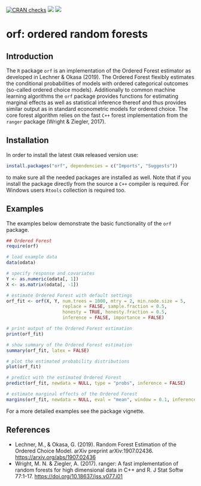 [![CRAN checks](https://cranchecks.info/badges/summary/orf)](https://cran.r-project.org/web/checks/check_results_orf.html)
[![](https://www.r-pkg.org/badges/version/orf?color=brightgreen)](https://cran.r-project.org/package=orf)
[![](http://cranlogs.r-pkg.org/badges/grand-total/orf?color=blue)](https://cran.r-project.org/package=orf)

# orf: ordered random forests

## Introduction

The `R` package `orf` is an implementation of the Ordered Forest estimator
as developed in Lechner & Okasa (2019). The Ordered Forest flexibly estimates
the conditional probabilities of models with ordered categorical outcomes
(so-called ordered choice models). Additionally to common machine learning
algorithms the `orf` package provides functions for estimating marginal effects
as well as statistical inference thereof and thus provides similar output as in
standard econometric models for ordered choice. The core forest algorithm relies
on the fast `C++` forest implementation from the `ranger` package (Wright & Ziegler, 2017).

## Installation

In order to install the latest `CRAN` released version use:

```r
install.packages("orf", dependencies = c("Imports", "Suggests"))
```

to make sure all the needed packages are installed as well. Note that if you install
the package directly from the source a `C++` compiler is required. For Windows 
users `Rtools` collection is required too.

## Examples

The examples below demonstrate the basic functionality of the `orf` package.

```r
## Ordered Forest
require(orf)

# load example data
data(odata)

# specify response and covariates
Y <- as.numeric(odata[, 1])
X <- as.matrix(odata[, -1])

# estimate Ordered Forest with default settings
orf_fit <- orf(X, Y, num.trees = 1000, mtry = 2, min.node.size = 5,
                     replace = FALSE, sample.fraction = 0.5,
                     honesty = TRUE, honesty.fraction = 0.5,
                     inference = FALSE, importance = FALSE)

# print output of the Ordered Forest estimation
print(orf_fit)

# show summary of the Ordered Forest estimation
summary(orf_fit, latex = FALSE)

# plot the estimated probability distributions
plot(orf_fit)

# predict with the estimated Ordered Forest
predict(orf_fit, newdata = NULL, type = "probs", inference = FALSE)

# estimate marginal effects of the Ordered Forest
margins(orf_fit, newdata = NULL, eval = "mean", window = 0.1, inference = FALSE)
```

For a more detailed examples see the package vignette.

## References

- Lechner, M., & Okasa, G. (2019). Random Forest Estimation of the Ordered Choice Model. arXiv preprint arXiv:1907.02436. <https://arxiv.org/abs/1907.02436>
- Wright, M. N. & Ziegler, A. (2017). ranger: A fast implementation of random forests for high dimensional data in C++ and R. J Stat Softw 77:1-17. <https://doi.org/10.18637/jss.v077.i01>

